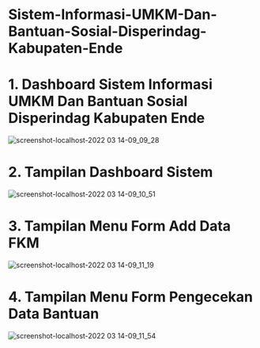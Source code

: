 # Sistem-Informasi-UMKM-Dan-Bantuan-Sosial-Disperindag-Kabupaten-Ende

# 1. Dashboard Sistem Informasi UMKM Dan Bantuan Sosial Disperindag Kabupaten Ende
![screenshot-localhost-2022 03 14-09_09_28](https://user-images.githubusercontent.com/76047090/158092878-b8df0336-05eb-4388-a736-91e5d88d306d.png)

# 2. Tampilan Dashboard Sistem
![screenshot-localhost-2022 03 14-09_10_51](https://user-images.githubusercontent.com/76047090/158093155-b787c456-e0c9-4fca-a353-dad92a8e5822.png)

# 3. Tampilan Menu Form Add Data FKM
![screenshot-localhost-2022 03 14-09_11_19](https://user-images.githubusercontent.com/76047090/158093227-3b40371b-0a2f-4ca3-8d9c-c570f14058b4.png)

# 4. Tampilan Menu Form Pengecekan Data Bantuan
![screenshot-localhost-2022 03 14-09_11_54](https://user-images.githubusercontent.com/76047090/158093289-ade2b1b0-f95e-4a36-ae31-11658357e657.png)

